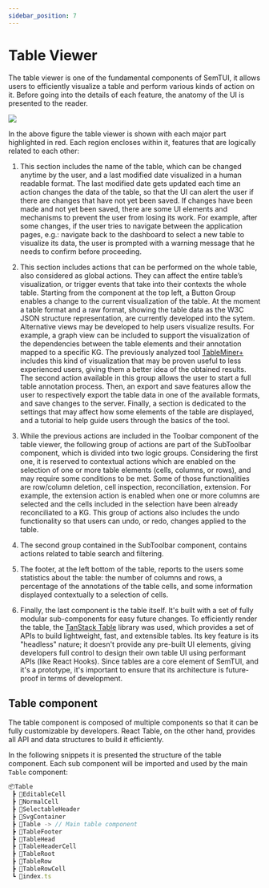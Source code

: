 ```yaml
---
sidebar_position: 7
---
```


# Table Viewer
The table viewer is one of the fundamental components of SemTUI, it allows
users to efficiently visualize a table and perform various kinds of action on
it. Before going into the details of each feature, the anatomy of the UI is
presented to the reader.

<div style={{textAlign: 'center'}}>
  <img style={{width: '600px'}} src="/I2T-docs/img/tableviewer.png" />
</div>

In the above figure the table viewer is shown with each major part highlighted
in red. Each region encloses within it, features that are logically related to
each other:
1. This section includes the name of the table, which can be changed anytime by the
user, and a last modified date visualized in a human readable format.
The last modified date gets updated each time an action changes the
data of the table, so that the UI can alert the user if there are changes
that have not yet been saved. If changes have been made and not yet
been saved, there are some UI elements and mechanisms to prevent the
user from losing its work. For example, after some changes, if the user
tries to navigate between the application pages, e.g.: navigate back
to the dashboard to select a new table to visualize its data, the user
is prompted with a warning message that he needs to confirm before
proceeding.

2. This section includes actions that can be performed on the whole table, also considered as global actions. They can
affect the entire table’s visualization, or trigger events that take into their contexts
the whole table. Starting from the component at the top left, a Button
Group enables a change to the current visualization of the table. At
the moment a table format and a raw format, showing the table data
as the W3C JSON structure representation, are currently developed
into the sytem. Alternative views may be developed to help users visualize results. For example, a graph view can be included to support
the visualization of the dependencies between the table elements and
their annotation mapped to a specific KG. The previously analyzed
tool [TableMiner+](https://eprints.whiterose.ac.uk/126465/1/iosart2c.pdf) includes this kind of visualization that may be
proven useful to less experienced users, giving them a better idea of the
obtained results. The second action available in this group allows the
user to start a full table annotation process. Then, an export and save features allow the user to
respectively export the table data in one of the available formats, and
save changes to the server. Finally, a section is dedicated to the settings
that may affect how some elements of the table are displayed, and a
tutorial to help guide users through the basics of the tool.

3. While the previous actions are included in the Toolbar component of
the table viewer, the following group of actions are part of the SubToolbar component, which is divided into two logic groups. Considering the first one,
it is reserved to contextual actions which are enabled on
the selection of one or more table elements (cells, columns, or rows),
and may require some conditions to be met. Some of those functionalities are row/column deletion, cell inspection, reconciliation, extension.
For example, the extension action is enabled when one or more columns
are selected and the cells included in the selection have been already
reconciliated to a KG. This group of actions also includes the undo
functionality so that users can undo, or redo, changes applied to the
table.

4. The second group contained in the SubToolbar component, contains
actions related to table search and filtering.

5. The footer, at the left bottom of the table, reports to the users some statistics about the
table: the number of columns and rows, a percentage of the annotations
of the table cells, and some information displayed contextually to a
selection of cells.

6. Finally, the last component is the table itself. It's built with
a set of fully modular sub-components for easy future changes.
To efficiently render the table, the [TanStack Table](https://tanstack.com/table/) library was used,
which provides a set of APIs to build lightweight, fast, and extensible tables.
Its key feature is its "headless" nature; it doesn't provide any pre-built UI elements, 
giving developers full control to design their own table UI using performant APIs
(like React Hooks). Since tables are a core element of SemTUI, and it's a prototype,
it's important to ensure that its architecture is future-proof in terms of development.

## Table component
The table component is composed of multiple components so that it can be fully customizable by developers. React Table, on the other hand, provides all API and data structures to build it efficiently.

In the following snippets it is presented the structure of the table component. Each sub component will be imported and used by the main `Table` component:

```jsx title="Table components"
📦Table
 ┣ 📂EditableCell
 ┣ 📂NormalCell
 ┣ 📂SelectableHeader
 ┣ 📂SvgContainer
 ┣ 📂Table -> // Main table component
 ┣ 📂TableFooter
 ┣ 📂TableHead
 ┣ 📂TableHeaderCell
 ┣ 📂TableRoot
 ┣ 📂TableRow
 ┣ 📂TableRowCell
 ┗ 📜index.ts
```
